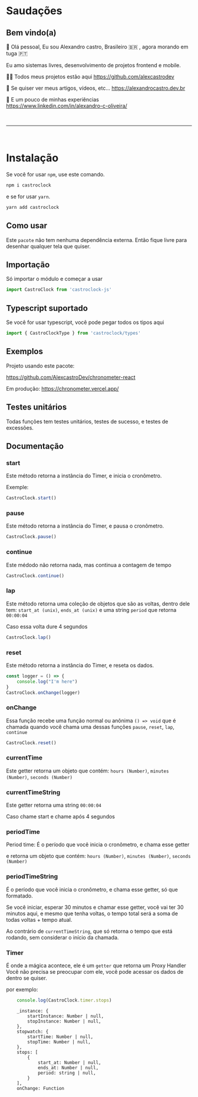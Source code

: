 # Saudações

## Bem vindo(a)

:wave:
Olá pessoal, Eu sou Alexandro castro, Brasileiro :brazil: , agora morando em tuga :portugal:

Eu amo sistemas livres, desenvolvimento de projetos frontend e mobile.

:man_technologist: Todos meus projetos estão aqui https://github.com/alexcastrodev

:memo: Se quiser ver meus artigos, vídeos, etc... https://alexandrocastro.dev.br

:page_facing_up: E um pouco de minhas experiências https://www.linkedin.com/in/alexandro-c-oliveira/


<br>
<hr/>
<br>

# Instalação

Se você for usar `npm`, use este comando.

```javascript
npm i castroclock
```

e se for usar `yarn`.

```javascript
yarn add castroclock
```


## Como usar

Este `pacote` não tem nenhuma dependência externa. Então fique livre para desenhar qualquer tela que quiser.

## Importação

Só importar o módulo e começar a usar

```javascript
import CastroClock from 'castroclock-js'
```

## Typescript suportado

Se você for usar typescript, você pode pegar todos os tipos aqui

```javascript
import { CastroClockType } from 'castroclock/types'
```


## Exemplos

Projeto usando este pacote:

https://github.com/AlexcastroDev/chronometer-react

Em produção:
https://chronometer.vercel.app/


## Testes unitários

Todas funções tem testes unitários, testes de sucesso, e testes de excessões.

## Documentação

### start

Este método retorna a instância do Timer, e inicia o cronômetro.

Exemple: 
```javascript
CastroClock.start()
```

### pause

Este método retorna a instância do Timer, e pausa o cronômetro.

```javascript
CastroClock.pause()
```

### continue

Este médodo não retorna nada, mas continua a contagem de tempo

```javascript
CastroClock.continue()
```


### lap

Este método retorna uma coleção de objetos que são as voltas, dentro dele tem: `start_at (unix)`, `ends_at (unix)` e uma string `period` que retorna `00:00:04`

Caso essa volta dure 4 segundos

```javascript
CastroClock.lap()
```

### reset

Este método retorna a instância do Timer, e reseta os dados.

```javascript
const logger = () => {
    console.log("I'm here")
}
CastroClock.onChange(logger)
```

### onChange

Essa função recebe uma função normal ou anônima `() => void` que é chamada quando você chama uma dessas funções `pause`, `reset`, `lap`, `continue`

```javascript
CastroClock.reset()
```

### currentTime

Este getter retorna um objeto que contém: `hours (Number)`, `minutes (Number)`, `seconds (Number)`

### currentTimeString

Este getter retorna uma string `00:00:04` 

Caso chame start e chame após 4 segundos

### periodTime

Period time: É o período que você inicia o cronômetro, e chama esse getter

e retorna um objeto que contém: `hours (Number)`, `minutes (Number)`, `seconds (Number)`

### periodTimeString

É o período que você inicia o cronômetro, e chama esse getter, só que formatado.

Se você iniciar, esperar 30 minutos e chamar esse getter, você vai ter 30 minutos aqui, e mesmo que tenha voltas, o tempo total será a soma de todas voltas + tempo atual.

Ao contrário de `currentTimeString`, que só retorna o tempo que está rodando, sem considerar o início da chamada.


### Timer
É onde a mágica acontece, ele é um `getter` que retorna um Proxy Handler
Você não precisa se preocupar com ele, você pode acessar os dados de dentro se quiser.

por exemplo:


```javascript
    console.log(CastroClock.timer.stops)
```

```
    _instance: {
        startInstance: Number | null,
        stopInstance: Number | null,
    },
    stopwatch: {
        startTime: Number | null,
        stopTime: Number | null,
    },
    stops: [
        {
            start_at: Number | null,
            ends_at: Number | null,
            period: string | null,
        }
    ],
    onChange: Function
```